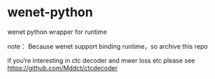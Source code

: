 # wenet-python
wenet python wrapper for runtime

note： Because wenet support binding runtime，so archive this repo

if you‘re interesting in ctc decoder and mwer loss etc please see https://github.com/Mddct/ctcdecoder
